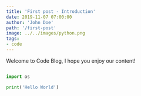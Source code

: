 ```yaml
---
title: 'First post - Introduction'
date: 2019-11-07 07:00:00
author: 'John Doe'
path: '/first-post'
image: ../../images/python.png
tags:
- code
---
```


Welcome to Code Blog, I hope you enjoy our content!

```python

import os

print('Hello World')

```
